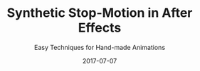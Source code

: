 ---
title: "Synthetic Stop-Motion in After Effects"
subtitle: "Easy Techniques for Hand-made Animations"
description: "Learn to creatie a rich, human-looking, imperfect stop-motion look inside of After Effects—that means no cameras and no endless moving elements."
external_url: https://ttkb.me/synthetic-stop-motion
date: "2017-07-07"
image: "img/synthetic-stop-motion-thumb.png"
background_color: "#1165EB"
color: white
categories: ['Animation']
tags: ['After Effects', 'Stop Motion']
---